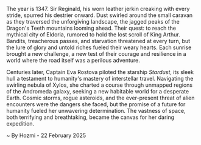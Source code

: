 
The year is 1347.  Sir Reginald, his worn leather jerkin creaking with every stride, spurred his destrier onward.  Dust swirled around the small caravan as they traversed the unforgiving landscape, the jagged peaks of the Dragon's Teeth mountains looming ahead.  Their quest: to reach the mythical city of Eldoria, rumored to hold the lost scroll of King Arthur.  Bandits, treacherous passes, and starvation threatened at every turn, but the lure of glory and untold riches fueled their weary hearts. Each sunrise brought a new challenge, a new test of their courage and resilience in a world where the road itself was a perilous adventure.


Centuries later, Captain Eva Rostova piloted the starship *Stardust*, its sleek hull a testament to humanity's mastery of interstellar travel.  Navigating the swirling nebula of Xylos, she charted a course through unmapped regions of the Andromeda galaxy, seeking a new habitable world for a desperate Earth.  Cosmic storms, rogue asteroids, and the ever-present threat of alien encounters were the dangers she faced, but the promise of a future for humanity fueled her unwavering determination.  The vastness of space, both terrifying and breathtaking, became the canvas for her daring expedition.

~ By Hozmi - 22 February 2025
